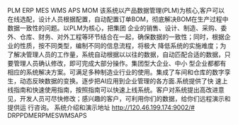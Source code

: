 PLM ERP MES WMS APS  MOM 
该系统以产品数据管理(PLM)为核心,客户可以在线选配，设计人员根据配置，自动配置订单BOM，彻底解决BOM在生产过程中数据一致性的问题。以PLM为核心，把集团 企业的销售、设计、制造、采购、委外、仓库、财务、对外工程等环节结合在一起，确保数据的一致性；同时，根据企业的性质，按不同类型，编制不同的信息流程，将极大 降低系统的实施难度；为了解决管理人员的工作量，系统自动根据以以往的数据，自动匹配合适的数据，只要管理人员确认修改，即可完成大部分操作。集团型大企业、中小 型企业都都有相应的系统解决方案。可满足多种制造业行业的使用。集成了车间和仓库的数字孪生，动态反映数据的变换。逐步把AI应用到企业管理的各方面.系统提供了快 速上线指南和快速使用指南，按照指南可以快速上线系统。客户对系统提出高改进意见，开发人员可尽快修改；感兴趣的客户，可利用你们的数据，给你们远程演示和提供运 行咨询。 系统介绍和演示地址 http://120.46.199.174:9002/# DRPPDMERPMESWMSAPS
